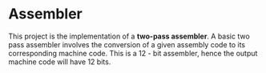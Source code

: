 # Assembler
This project is the implementation of a **two-pass assembler**. 
A basic two pass assembler involves the conversion of a given assembly code to its corresponding machine code. 
This is a 12 - bit assembler, hence the output machine code will have 12 bits.
